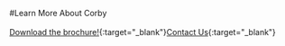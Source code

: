 #Learn More About Corby
<br/><br/>
[Download the brochure!](articles/products/corby.md/calltoaction.md/corby.en.pdf){:target="_blank"}[Contact Us]({{#makeLink}}./productinquiries.html?article_path=./company/productinquiries.md&menu_path=/{{/makeLink}}){:target="_blank"}

